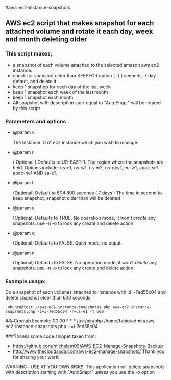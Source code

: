 #aws-ec2-instance-snapshots 
 
## AWS ec2 script that makes snapshot for each attached volume and rotate it each day, week and month deleting older 
 
### This script makes;
* a snapshot of each volume attached to the selected amazon aws ec2 instance.
* check for snapshot older than KEEPFOR option ( -t ) seconds, 7 day default, and delete it 
* keep 1 snapshop for each day of the last week
* keep 1 snapshot each week  of the last month
* keep 1 snapshot each month
* All snapshot with description start equal to "AutoSnap:" will be rotated by this script
  
### Parameters and options
* @param v

	The Instance ID of ec2 instance which you wish to manage.
* @param r

	( Optional ) Defaults to US-EAST-1.
	The region where the snapshots are held.
	Options include: us-e1, us-w1, us-w2, us-gov1, eu-w1, apac-se1, apac-ne1 AND sa-e1.
* @param t

	(Optional) Default to 604 800 seconds ( 7 days )
	The time in second to keep snapshot, snapshot older than will be deleted
* @param o

	(Optional) Defaults to TRUE.
	No operation mode, it won't *create* any snapshots. use -n -o to lock any create 				   and delete action
* @param q

	(Optional) Defaults to FALSE.
	Quiet mode, no ouput.
* @param n

	(Optional) Defaults to FALSE.
	No operation mode, it won't *delete* any snapshots. use -n -o to lock any create and delete action
 
### Example usage:
Do a snapshot of each volumes attached to instance with id i-7ed55c04 and delete snapshot older than 600 seconds

     ubuntu@test:~/aws-ec2-instance-snapshots$ php aws-ec2-instance-snapshots.php -i=i-7ed55c04 -r=us-e1 -t 600


###Crontab Example:
    00 00 * * * /usr/bin/php /home/fabio/admin/aws-ec2-instance-snapshots.php -i=i-7ed55c04

###Thanks
  some code snippet taken from:
  * https://github.com/michelem09/AWS-EC2-Manage-Snapshots-Backup
  * http://www.thecloudsaga.com/aws-ec2-manage-snapshots/
  Thank you for sharing your work!
  
WARNING : USE AT YOU OWN RISK!!! This application will delete snapshots with description starting with "AutoSnap:" unless you use the -o option
